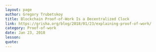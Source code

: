 ```yaml
---
layout: page
author: Gregory Trubetskoy
title: Blockchain Proof-of-Work Is a Decentralized Clock
link: https://grisha.org/blog/2018/01/23/explaining-proof-of-work/
category: Proof-of-work
date: Jan 23, 2018
lesson: 
quote: 
---
```

